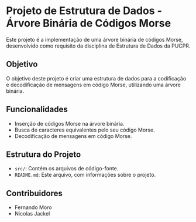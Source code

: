 # Projeto de Estrutura de Dados - Árvore Binária de Códigos Morse

Este projeto é a implementação de uma árvore binária de códigos Morse, desenvolvido como requisito da disciplina de Estrutura de Dados da PUCPR.

## Objetivo

O objetivo deste projeto é criar uma estrutura de dados para a codificação e decodificação de mensagens em código Morse, utilizando uma árvore binária.

## Funcionalidades

- Inserção de códigos Morse na árvore binária.
- Busca de caracteres equivalentes pelo seu código Morse.
- Decodificação de mensagens em código Morse.

## Estrutura do Projeto

- `src/`: Contém os arquivos de código-fonte.
- `README.md`: Este arquivo, com informações sobre o projeto.

## Contribuidores

- Fernando Moro
- Nicolas Jackel
